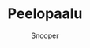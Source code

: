---
title: Peelopaalu
url: https://peelopaalu.neocities.org
author:  Snooper
button: peelopaalu.png
---